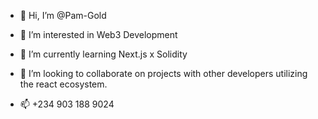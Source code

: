 - 👋 Hi, I’m @Pam-Gold

- 👀 I’m interested in Web3 Development

- 🌱 I’m currently learning Next.js x Solidity 

- 💞️ I’m looking to collaborate on projects with other developers utilizing the react ecosystem.
- 📫 +234 903 188 9024

<!---
Pam-Gold/Pam-Gold is a ✨ special ✨ repository because its `README.md` (this file) appears on your GitHub profile.
You can click the Preview link to take a look at your changes.
--->
